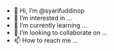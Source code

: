 - 👋 Hi, I’m @syarifuddinop
- 👀 I’m interested in ...
- 🌱 I’m currently learning ...
- 💞️ I’m looking to collaborate on ...
- 📫 How to reach me ...

<!---
syarifuddinop/syarifuddinop is a ✨ special ✨ repository because its `README.md` (this file) appears on your GitHub profile.
You can click the Preview link to take a look at your changes.
--->
